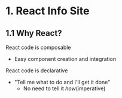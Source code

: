 # 1. React Info Site

## 1.1 Why React?

React code is composable
- Easy component creation and integration

React code is declarative
- "Tell me what to do and I'll get it done"
  - No need to tell it <em>how</em>(imperative)